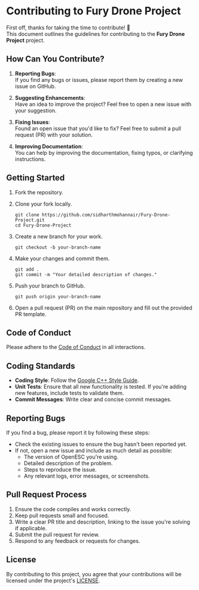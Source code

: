 
# Contributing to Fury Drone Project

First off, thanks for taking the time to contribute! 🚀  
This document outlines the guidelines for contributing to the **Fury Drone Project** project.

## How Can You Contribute?

1. **Reporting Bugs**:  
   If you find any bugs or issues, please report them by creating a new issue on GitHub.
   
2. **Suggesting Enhancements**:  
   Have an idea to improve the project? Feel free to open a new issue with your suggestion.

3. **Fixing Issues**:  
   Found an open issue that you'd like to fix? Feel free to submit a pull request (PR) with your solution.

4. **Improving Documentation**:  
   You can help by improving the documentation, fixing typos, or clarifying instructions.

## Getting Started

1. Fork the repository.
2. Clone your fork locally.
   ```
   git clone https://github.com/sidharthmohannair/Fury-Drone-Project.git
   cd Fury-Drone-Project
   ```
3. Create a new branch for your work.
   ```
   git checkout -b your-branch-name
   ```
4. Make your changes and commit them.
   ```
   git add .
   git commit -m "Your detailed description of changes."
   ```
5. Push your branch to GitHub.
   ```
   git push origin your-branch-name
   ```

6. Open a pull request (PR) on the main repository and fill out the provided PR template.

## Code of Conduct

Please adhere to the [Code of Conduct](CODE_OF_CONDUCT.md) in all interactions.

## Coding Standards

- **Coding Style**: Follow the [Google C++ Style Guide](https://google.github.io/styleguide/cppguide.html).
- **Unit Tests**: Ensure that all new functionality is tested. If you're adding new features, include tests to validate them.
- **Commit Messages**: Write clear and concise commit messages.

## Reporting Bugs

If you find a bug, please report it by following these steps:
- Check the existing issues to ensure the bug hasn't been reported yet.
- If not, open a new issue and include as much detail as possible:
  - The version of OpenESC you're using.
  - Detailed description of the problem.
  - Steps to reproduce the issue.
  - Any relevant logs, error messages, or screenshots.

## Pull Request Process

1. Ensure the code compiles and works correctly.
2. Keep pull requests small and focused.
3. Write a clear PR title and description, linking to the issue you're solving if applicable.
4. Submit the pull request for review.
5. Respond to any feedback or requests for changes.

## License

By contributing to this project, you agree that your contributions will be licensed under the project's [LICENSE](LICENSE).
